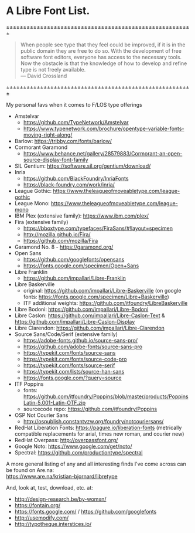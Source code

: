 # A Libre Font List.

±±±±±±±±±±±±±±±±±±±±±±±±±±±±±±±±±±±±±±±±±±±±±±±±±±±±±±±

> When people see type that they feel could be improved, if it is in the public domain they are free to do so. With the development of free software font editors, everyone has access to the necessary tools. Now the obstacle is that the knowledge of how to develop and refine type is not freely available.  
— David Crossland

±±±±±±±±±±±±±±±±±±±±±±±±±±±±±±±±±±±±±±±±±±±±±±±±±±±±±±±

My personal favs when it comes to F/LOS type offerings

- Amstelvar
  - https://github.com/TypeNetwork/Amstelvar
  - https://www.typenetwork.com/brochure/opentype-variable-fonts-moving-right-along/
- Barlow: https://tribby.com/fonts/barlow/
- Cormorant Garamond
  - https://www.behance.net/gallery/28579883/Cormorant-an-open-source-display-font-family
- SIL Gentium: https://software.sil.org/gentium/download/
- Inria
  - https://github.com/BlackFoundry/InriaFonts
  - https://black-foundry.com/work/inria/
- League Gothic: https://www.theleagueofmoveabletype.com/league-gothic
- League Mono: https://www.theleagueofmoveabletype.com/league-mono
- IBM Plex (extensive family): https://www.ibm.com/plex/
- Fira (extensive family)
  - https://bboxtype.com/typefaces/FiraSans/#!layout=specimen
  - http://mozilla.github.io/Fira/
  - https://github.com/mozilla/Fira 
- Garamond No. 8 - https://garamond.org/
- Open Sans
  - https://github.com/googlefonts/opensans
  - https://fonts.google.com/specimen/Open+Sans
- Libre Franklin
  - https://github.com/impallari/Libre-Franklin
- Libre Baskerville
  - original: https://github.com/impallari/Libre-Baskerville (on google fonts: https://fonts.google.com/specimen/Libre+Baskerville)
  - ITF additional weights: https://github.com/itfoundry/LibreBaskerville
- Libre Bodoni: https://github.com/impallari/Libre-Bodoni
- Libre Caslon: https://github.com/impallari/Libre-Caslon-Text & https://github.com/impallari/Libre-Caslon-Display
- Libre Clarendon: https://github.com/impallari/Libre-Clarendon
- Source Sans/Code/Serif (extensive family)
  - https://adobe-fonts.github.io/source-sans-pro/
  - https://github.com/adobe-fonts/source-sans-pro
  - https://typekit.com/fonts/source-sans
  - https://typekit.com/fonts/source-code-pro
  - https://typekit.com/fonts/source-serif
  - https://typekit.com/lists/source-han-sans
  - https://fonts.google.com/?query=source
- ITF Poppins
  - fonts: https://github.com/itfoundry/Poppins/blob/master/products/PoppinsLatin-5.001-Latin-OTF.zip
  - sourcecode repo: https://github.com/itfoundry/Poppins
- OSP Not Courier Sans
  - http://ospublish.constantvzw.org/foundry/notcouriersans/
- RedHat Liberation Fonts: https://pagure.io/liberation-fonts (metrically compatible replacements for arial, times new roman, and courier new)
- RedHat Overpass: http://overpassfont.org/
- Google Noto: https://www.google.com/get/noto/
- Spectral: https://github.com/productiontype/spectral

A more general listing of any and all interesting finds I've come across can be found on Are.na:  
https://www.are.na/kristian-bjornard/libretype

And, look at, test, download, etc. at:
- http://design-research.be/by-womxn/
- https://fontain.org/
- https://fonts.google.com/ / https://github.com/googlefonts
- http://usemodify.com/
- http://typotheque.interstices.io/
